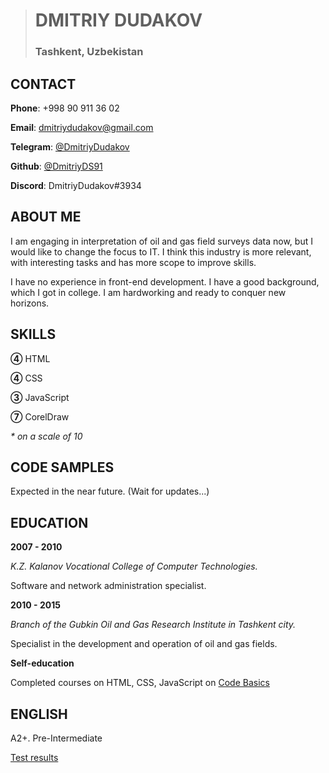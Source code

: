 > # DMITRIY DUDAKOV
> ### Tashkent, Uzbekistan

## CONTACT

**Phone**: +998 90 911 36 02

**Email**: dmitriydudakov@gmail.com

**Telegram**: [@DmitriyDudakov](https://t.me/DmitriyDudakov "My Telegram")

**Github**: [@DmitriyDS91](https://github.com/DmitriyDS91 "My Github")

**Discord**: DmitriyDudakov#3934

## ABOUT ME

I am engaging in interpretation of oil and gas field surveys data now, but I would like to change the focus to IT.  I think this industry is more relevant, with interesting tasks and has more scope to improve skills.

I have no experience in front-end development. I have a good background, which I got in college. I am hardworking and ready to conquer new horizons.

## SKILLS

**④** HTML

**④** CSS

**③** JavaScript

**⑦** CorelDraw

_\* on a scale of 10_

## CODE SAMPLES
Expected in the near future. (Wait for updates...)

## EDUCATION
**2007 - 2010**

*K.Z. Kalanov Vocational College of Computer Technologies.*

Software and network administration specialist. 

**2010 - 2015**

*Branch of the Gubkin Oil and Gas Research Institute in Tashkent city.*

Specialist in the development and operation of oil and gas fields.

**Self-education**

Completed courses on HTML, CSS, JavaScript on [Code Basics](https://ru.code-basics.com/)

## ENGLISH
A2+. Pre-Intermediate

[Test results](https://i.imgur.com/gMVNSVc.png "Test results")
